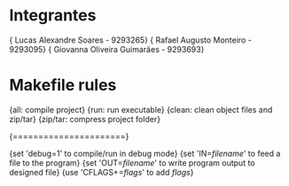 # Integrantes
{	Lucas Alexandre Soares		-	9293265}
{	Rafael Augusto Monteiro		-	9293095}
{	Giovanna Oliveira Guimarães	-	9293693}

# Makefile rules

{all: compile project}
{run: run executable}
{clean: clean object files and zip/tar}
{zip/tar: compress project folder}

{======================}	

{set \'debug=1\' to compile/run in debug mode}
{set \'IN=*filename*\' to feed a file to the program}
{set \'OUT=*filename*\' to write program output to designed file}
{use \'CFLAGS+=*flags*\' to add *flags*}
